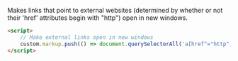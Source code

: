Makes links that point to external websites (determined by whether or not their 'href' attributes begin with "http") open in new windows.

```html
<script>
	// Make external links open in new windows
	custom.markup.push(() => document.querySelectorAll('a[href^="http"]').forEach(element => element.target = "_blank"))
</script>
```
